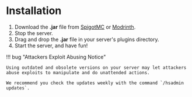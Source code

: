 # Installation

1. Download the **.jar** file from [SpigotMC](https://www.spigotmc.org/resources/121873/) or [Modrinth](https://modrinth.com/plugin/homestead-plugin).
2. Stop the server.
3. Drag and drop the **.jar** file in your server's plugins directory.
4. Start the server, and have fun!

!!! bug "Attackers Exploit Abusing Notice"

    Using outdated and obsolete versions on your server may let attackers abuse exploits to manipulate and do unattended actions.

    We recommend you check the updates weekly with the command `/hsadmin updates`.
